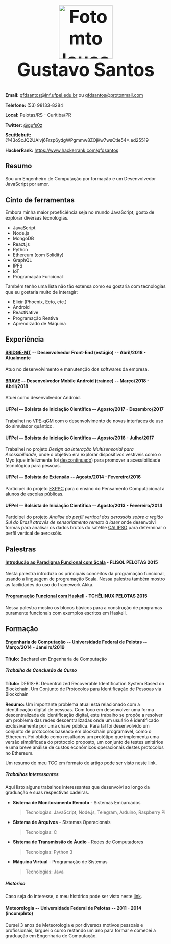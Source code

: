 <h1 align="center" style="font-size: 4em;">
  <img
    alt="Foto mto louca"
    src="https://avatars3.githubusercontent.com/u/8608517?s=460&v=4"
    width="168"
    height="168"
  />
  <br />
  Gustavo Santos
</h1>

**Email:** gfdsantos@inf.ufpel.edu.br ou gfdsantos@protonmail.com

**Telefone:** (53) 98133-8284

**Local:** Pelotas/RS - Curitiba/PR

**Twitter:** [@gufs0z](https://twitter.com/gufs0z)

**Scuttlebutt:** @43oScJQ2UAivj6Frzp6ydgWPgmmw8ZOjKw7wsCtIe54=.ed25519

**HackerRank:** https://www.hackerrank.com/gfdsantos

## Resumo

Sou um Engenheiro de Computação por formação e um Desenvolvedor JavaScript por amor.

## Cinto de ferramentas

Embora minha maior proeficiência seja no mundo JavaScript, gosto de explorar diversas tecnologias.

  - JavaScript
  - Node.js
  - MongoDB
  - React.js
  - Python
  - Ethereum (com Solidity)
  - GraphQL
  - IPFS
  - IoT
  - Programação Funcional
  
Também tenho uma lista não tão extensa como eu gostaria com tecnologias que eu gostaria muito de interagir:

  - Elixir (Phoenix, Ecto, etc.)
  - Android
  - ReactNative
  - Programação Reativa
  - Aprendizado de Máquina

## Experiência

#### **[BRIDGE-MT](https://www.bridge-mt.com/de/)** -- Desenvolvedor Front-End (estágio) -- Abril/2018 - Atualmente

Atuo no desenvolvimento e manutenção dos softwares da empresa.

#### **[BRAVE](http://brave.ag/)** -- Desenvolvedor Mobile Android (trainee) -- Março/2018 - Abril/2018

Atuei como desenvolvedor Android.

#### **UFPel** -- Bolsista de Iniciação Científica -- Agosto/2017 - Dezembro/2017

Trabalhei no [VPE-qGM](http://www.scielo.edu.uy/pdf/cleiej/v16n3/v16n3a03.pdf) com o desenvolvimento de novas interfaces de
uso do simulador quântico.

#### **UFPel** -- Bolsista de Iniciação Científica -- Agosto/2016 - Julho/2017

Trabalhei no projeto *Design da Interação Multisensorial para Acessibilidade*, onde o objetivo era explorar dispositivos 
vestíveis como o Myo (que infelizmente foi [descontinuado](https://www.engadget.com/2018/10/13/thalmic-stops-myo-gesture-armband-sales/))
para promover a acessibilidade tecnológica para pessoas.

#### **UFPel** -- Bolsista de Extensão -- Agosto/2014 - Fevereiro/2016

Participei do projeto [EXPPC](https://wp.ufpel.edu.br/pensamentocomputacional/pt/) para o ensino do Pensamento Computacional
a alunos de escolas públicas.

#### **UFPel** -- Bolsista de Iniciação Científica -- Agosto/2013 - Fevereiro/2014

Participei do projeto *Analise do perfil vertical dos aerossóis sobre a região Sul do Brasil através de sensoriamento remoto à laser*
onde desenvolvi formas para analisar os dados brutos do satétile [CALIPSO](https://www.nasa.gov/mission_pages/calipso/spacecraft/index.html)
para determinar o perfil vertical de aerossóis.

## Palestras

#### **[Introdução ao Paradigma Funcional com Scala](https://bit.ly/2SN3VQs)** - FLISOL PELOTAS 2015

Nesta palestra introduzo os principais conceitos da programação funcional, usando a linguagem de programação Scala. 
Nessa palestra também mostro as facilidades do uso do framework Akka.

#### **[Programação Funcional com Haskell](https://bit.ly/2SNm3K4)** - TCHÊLINUX PELOTAS 2015

Nessa palestra mostro os blocos básicos para a construção de programas puramente funcionais com exemplos escritos em Haskell.

## Formação

#### **Engenharia de Computação** -- Universidade Federal de Pelotas -- Março/2014 - Janeiro/2019

**Título:** Bacharel em Engenharia de Computação

##### Trabalho de Conclusão de Curso

**Título:** DERIS-B: Decentralized Recoverable Identification System Based on Blockchain. Um Conjunto de Protocolos para Identificação de Pessoas via Blockchain 

**Resumo:** Um importante problema atual está relacionado com a identificação digital de pessoas. Com foco em desenvolver uma forma descentralizada de identificação digital, este trabalho se propõe a resolver um problema das redes descentralizadas onde um usuário é identificado exclusivamente por uma chave pública. Para tal foi desenvolvido um conjunto de protocolos baseado em blockchain programável, como o Ethereum. Foi obtido como resultados um protótipo que implementa uma versão simplificada do protocolo proposto, um conjunto de testes unitários e uma breve análise de custos econômicos operacionais destes protocolos no Ethereum.

Um resumo do meu TCC em formato de artigo pode ser visto neste [link](https://github.com/gustavofsantos/curriculo/blob/master/files/SBRC_2019.pdf).

##### Trabalhos Interessantes

Aqui listo alguns trabalhos interessantes que desenvolvi ao longo da graduação e suas respectivas cadeiras.

  - **Sistema de Monitoramento Remoto** - Sistemas Embarcados
    > Tecnologias: JavaScript, Node.js, Telegram, Arduino, Raspberry Pi
  - **Sistema de Arquivos** - Sistemas Operacionais
    > Tecnologias: C
  - **Sistema de Transmissão de Áudio** - Redes de Computadores
    > Tecnologias: Python 3
  - **Máquina Virtual** - Programação de Sistemas
    > Tecnologias: Java

##### Histórico

Caso seja do interesse, o meu histórico pode ser visto neste [link](https://github.com/gustavofsantos/curriculo/blob/master/files/historico.pdf).

#### **Meteorologia** -- Universidade Federal de Pelotas -- 2011 - 2014 (incompleto)

Cursei 3 anos de Meteorologia e por diversos motivos pessoais e profissionais, larguei o curso restando um ano para 
formar e comecei a graduação em Engenharia de Computação.

